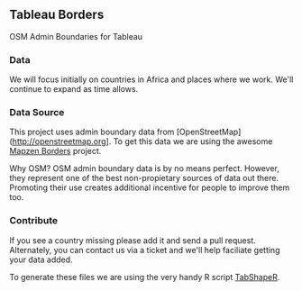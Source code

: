 ## Tableau Borders

OSM Admin Boundaries for Tableau

### Data

We will focus initially on countries in Africa and places where we work.  We'll continue to expand as time allows.

### Data Source

This project uses admin boundary data from [OpenStreetMap](http://openstreetmap.org].  To get this data we are using the awesome [Mapzen Borders](https://mapzen.com/data/borders/) project.

Why OSM?  OSM admin boundary data is by no means perfect.  However, they represent one of the best non-propietary sources of data out there.  Promoting their use creates additional incentive for people to improve them too.

### Contribute

If you see a country missing please add it and send a pull request. Alternately, you can contact us via a ticket and we'll help faciliate getting your data added.

To generate these files we are using the very handy R script [TabShapeR](https://github.com/msolbrig/TabShapeR).  









